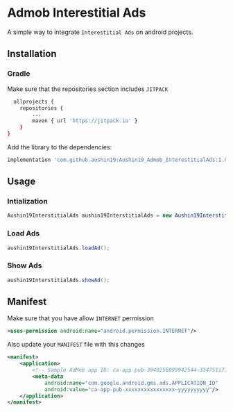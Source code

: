
# Admob Interestitial Ads

A simple way to integrate `Interestitial Ads` on android projects.


## Installation

### Gradle
Make sure that the repositories section includes `JITPACK`

```bash
  allprojects {
    repositories {
        ...
        maven { url 'https://jitpack.io' }
    }
}
```
Add the library to the dependencies:

```bash    
implementation 'com.github.aushin19:Aushin19_Admob_InterestitialAds:1.0.0'
```
## Usage

### Intialization

```java
Aushin19InterstitialAds aushin19InterstitialAds = new Aushin19InterstitialAds(MainActivity.this, "ca-app-pub-3940256099942544/1033173712");
```

### Load Ads

```java
aushin19InterstitialAds.loadAd();
```

### Show Ads

```java
aushin19InterstitialAds.showAd();
```

## Manifest
Make sure that you have allow `INTERNET` permission
```xml
<uses-permission android:name="android.permission.INTERNET"/>
```

Also update your `MANIFEST` file with this changes
```xml
<manifest>
    <application>
        <!-- Sample AdMob app ID: ca-app-pub-3940256099942544~3347511713 -->
        <meta-data
            android:name="com.google.android.gms.ads.APPLICATION_ID"
            android:value="ca-app-pub-xxxxxxxxxxxxxxxx~yyyyyyyyyy"/>
    </application>
</manifest>
```

